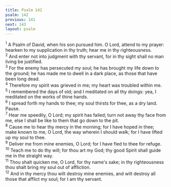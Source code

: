 ```yaml
---
title: Psalm 142
psalm: 142
previous: 141
next: 143
layout: psalm
---
```

<div class="psalm-verse"><sup class="verse-number">1</sup> A Psalm of David, when his son pursued him. O Lord, attend to my prayer: hearken to my supplication in thy truth; hear me in thy righteousness. </div><div class="psalm-verse"><sup class="verse-number">2</sup> And enter not into judgment with thy servant, for in thy sight shall no man living be justified. </div><div class="psalm-verse"><sup class="verse-number">3</sup> For the enemy has persecuted my soul; he has brought my life down to the ground; he has made me to dwell in a dark place, as those that have been long dead. </div><div class="psalm-verse"><sup class="verse-number">4</sup> Therefore my spirit was grieved in me; my heart was troubled within me. </div><div class="psalm-verse"><sup class="verse-number">5</sup> I remembered the days of old; and I meditated on all thy doings: yea, I meditated on the works of thine hands. </div><div class="psalm-verse"><sup class="verse-number">6</sup> I spread forth my hands to thee; my soul thirsts for thee, as a dry land. Pause. </div><div class="psalm-verse"><sup class="verse-number">7</sup> Hear me speedily, O Lord; my spirit has failed; turn not away thy face from me, else I shall be like to them that go down to the pit. </div><div class="psalm-verse"><sup class="verse-number">8</sup> Cause me to hear thy mercy in the morning; for I have hoped in thee; make known to me, O Lord, the way wherein I should walk; for I have lifted up my soul to thee. </div><div class="psalm-verse"><sup class="verse-number">9</sup> Deliver me from mine enemies, O Lord; for I have fled to thee for refuge. </div><div class="psalm-verse"><sup class="verse-number">10</sup> Teach me to do thy will; for thou art my God; thy good Spirit shall guide me in the straight way. </div><div class="psalm-verse"><sup class="verse-number">11</sup> Thou shalt quicken me, O Lord, for thy name's sake; in thy righteousness thou shalt bring my soul out of affliction. </div><div class="psalm-verse"><sup class="verse-number">12</sup> And in thy mercy thou wilt destroy mine enemies, and wilt destroy all those that afflict my soul; for I am thy servant. </div>